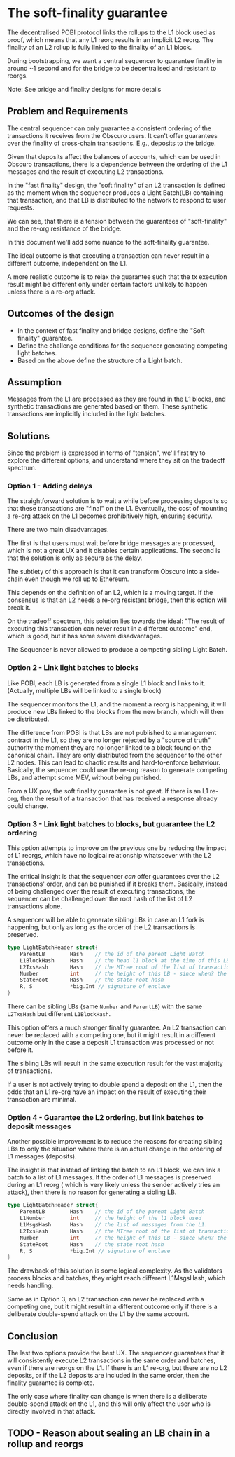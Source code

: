 # The soft-finality guarantee 

The decentralised POBI protocol links the rollups to the L1 block used as proof, which means that any L1 reorg
results in an implicit L2 reorg. The finality of an L2 rollup is fully linked to the finality of an L1 block.

During bootstrapping, we want a central sequencer to guarantee finality in around ~1 second and for the bridge to be decentralised 
and resistant to reorgs.

Note: See bridge and finality designs for more details


## Problem and Requirements

The central sequencer can only guarantee a consistent ordering of the transactions it receives from the Obscuro users.
It can't offer guarantees over the finality of cross-chain transactions. E.g., deposits to the bridge.

Given that deposits affect the balances of accounts, which can be used in Obscuro transactions, there is a dependence 
between the ordering of the L1 messages and the result of executing L2 transactions.

In the "fast finality" design, the "soft finality" of an L2 transaction is defined as the moment when the sequencer produces
a Light Batch(LB) containing that transaction, and that LB is distributed to the network to respond to user requests.

We can see, that there is a tension between the guarantees of "soft-finality" and the re-org resistance of the bridge.

In this document we'll add some nuance to the soft-finality guarantee.

The ideal outcome is that executing a transaction can never result in a different outcome, independent on the L1.

A more realistic outcome is to relax the guarantee such that the tx execution result might be different only under certain
factors unlikely to happen unless there is a re-org attack.


## Outcomes of the design

- In the context of fast finality and bridge designs, define the "Soft finality" guarantee.
- Define the challenge conditions for the sequencer generating competing light batches.
- Based on the above define the structure of a Light batch.

## Assumption

Messages from the L1 are processed as they are found in the L1 blocks, and synthetic transactions are generated based on them.
These synthetic transactions are implicitly included in the light batches.


## Solutions

Since the problem is expressed in terms of "tension", we'll first try to explore the different options, and
understand where they sit on the tradeoff spectrum.


### Option 1 - Adding delays

The straightforward solution is to wait a while before processing deposits so that these transactions are "final" on the L1.
Eventually, the cost of mounting a re-org attack on the L1 becomes prohibitively high, ensuring security.

There are two main disadvantages.

The first is that users must wait before bridge messages are processed, which is not a great UX and it disables certain applications. 
The second is that the solution is only as secure as the delay.

The subtlety of this approach is that it can transform Obscuro into a side-chain even though we roll up to Ethereum.

This depends on the definition of an L2, which is a moving target. If the consensus is that an L2 needs a re-org resistant
bridge, then this option will break it.

On the tradeoff spectrum, this solution lies towards the ideal: "The result of executing this transaction can never result in a different outcome" end,
which is good, but it has some severe disadvantages.

The Sequencer is never allowed to produce a competing sibling Light Batch. 


### Option 2 - Link light batches to blocks

Like POBI, each LB is generated from a single L1 block and links to it. (Actually, multiple LBs will be linked to a single block)

The sequencer monitors the L1, and the moment a reorg is happening, it will produce new LBs linked to the blocks from 
the new branch, which will then be distributed.

The difference from POBI is that LBs are not published to a management contract in the L1, so they are no longer rejected 
by a "source of truth" authority the moment they are no longer linked to a block found on the canonical chain. 
They are only distributed from the sequencer to the other L2 nodes.
This can lead to chaotic results and hard-to-enforce behaviour. Basically, the sequencer could use the re-org reason to generate competing LBs,
and attempt some MEV, without being punished.

From a UX pov, the soft finality guarantee is not great. If there is an L1 re-org, then the result of a transaction that
has received a response already could change.


### Option 3 - Link light batches to blocks, but guarantee the L2 ordering

This option attempts to improve on the previous one by reducing the impact of L1 reorgs, which have no logical relationship whatsoever with the L2 transactions.

The critical insight is that the sequencer *can* offer guarantees over the L2 transactions' order, and can be punished if
it breaks them.
Basically, instead of being challenged over the result of executing transactions, the sequencer can be challenged over the root hash 
of the list of L2 transactions alone.

A sequencer will be able to generate sibling LBs in case an L1 fork is happening, but only as long as the order of the L2 
transactions is preserved.

```go
type LightBatchHeader struct{
	ParentLB        Hash    // the id of the parent Light Batch
	L1BlockHash     Hash    // the head l1 block at the time of this LB
	L2TxsHash       Hash    // the MTree root of the list of transactions
	Number          int     // the height of this LB - since when? the latest L1 block, the latest rollup, the beginning?
	StateRoot       Hash    // the state root hash
	R, S            *big.Int // signature of enclave
}
```

There can be sibling LBs (same `Number` and `ParentLB`) with the same `L2TxsHash` but different `L1BlockHash`. 

This option offers a much stronger finality guarantee. An L2 transaction can never be replaced with a competing one, 
but it might result in a different outcome only in the case a deposit L1 transaction was processed or not before it.

The sibling LBs will result in the same execution result for the vast majority of transactions. 

If a user is not actively trying to double spend a deposit on the L1, then the odds that an L1 re-org have an impact
on the result of executing their transaction are minimal. 


### Option 4 - Guarantee the L2 ordering, but link batches to deposit messages

Another possible improvement is to reduce the reasons for creating sibling LBs to only the situation where
there is an actual change in the ordering of L1 messages (deposits).

The insight is that instead of linking the batch to an L1 block, we can link a batch to a list of L1 messages.
If the order of L1 messages is preserved during an L1 reorg ( which is very likely unless the sender actively
tries an attack), then there is no reason for generating a sibling LB.

```go
type LightBatchHeader struct{
	ParentLB        Hash    // the id of the parent Light Batch
	L1Number        int     // the height of the l1 block used 
	L1MsgsHash      Hash    // the list of messages from the L1.
	L2TxsHash       Hash    // the MTree root of the list of transactions
	Number          int     // the height of this LB - since when? the latest L1 block, the latest rollup, the beginning?
	StateRoot       Hash    // the state root hash
	R, S            *big.Int // signature of enclave
}
```

The drawback of this solution is some logical complexity. As the validators process blocks and batches, they might reach different L1MsgsHash, which needs handling.

Same as in Option 3, an L2 transaction can never be replaced with a competing one, but it might result in a different outcome only if there is a deliberate
double-spend attack on the L1 by the same account.  

## Conclusion

The last two options provide the best UX.
The sequencer guarantees that it will consistently execute L2 transactions in the same order and batches, even if there are reorgs on the L1.
If there is an L1 re-org, but there are no L2 deposits, or if the L2 deposits are included in the same order, then the finality guarantee is complete.

The only case where finality can change is when there is a deliberate double-spend attack on the L1, and this will only affect
the user who is directly involved in that attack.


## TODO - Reason about sealing an LB chain in a rollup and reorgs


